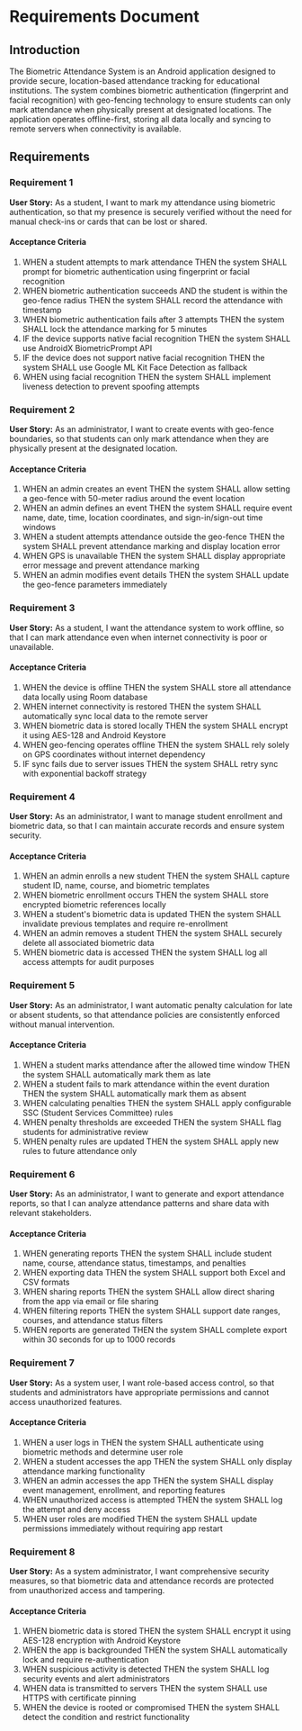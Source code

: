 # Requirements Document

## Introduction

The Biometric Attendance System is an Android application designed to provide secure, location-based attendance tracking for educational institutions. The system combines biometric authentication (fingerprint and facial recognition) with geo-fencing technology to ensure students can only mark attendance when physically present at designated locations. The application operates offline-first, storing all data locally and syncing to remote servers when connectivity is available.

## Requirements

### Requirement 1

**User Story:** As a student, I want to mark my attendance using biometric authentication, so that my presence is securely verified without the need for manual check-ins or cards that can be lost or shared.

#### Acceptance Criteria

1. WHEN a student attempts to mark attendance THEN the system SHALL prompt for biometric authentication using fingerprint or facial recognition
2. WHEN biometric authentication succeeds AND the student is within the geo-fence radius THEN the system SHALL record the attendance with timestamp
3. WHEN biometric authentication fails after 3 attempts THEN the system SHALL lock the attendance marking for 5 minutes
4. IF the device supports native facial recognition THEN the system SHALL use AndroidX BiometricPrompt API
5. IF the device does not support native facial recognition THEN the system SHALL use Google ML Kit Face Detection as fallback
6. WHEN using facial recognition THEN the system SHALL implement liveness detection to prevent spoofing attempts

### Requirement 2

**User Story:** As an administrator, I want to create events with geo-fence boundaries, so that students can only mark attendance when they are physically present at the designated location.

#### Acceptance Criteria

1. WHEN an admin creates an event THEN the system SHALL allow setting a geo-fence with 50-meter radius around the event location
2. WHEN an admin defines an event THEN the system SHALL require event name, date, time, location coordinates, and sign-in/sign-out time windows
3. WHEN a student attempts attendance outside the geo-fence THEN the system SHALL prevent attendance marking and display location error
4. WHEN GPS is unavailable THEN the system SHALL display appropriate error message and prevent attendance marking
5. WHEN an admin modifies event details THEN the system SHALL update the geo-fence parameters immediately

### Requirement 3

**User Story:** As a student, I want the attendance system to work offline, so that I can mark attendance even when internet connectivity is poor or unavailable.

#### Acceptance Criteria

1. WHEN the device is offline THEN the system SHALL store all attendance data locally using Room database
2. WHEN internet connectivity is restored THEN the system SHALL automatically sync local data to the remote server
3. WHEN biometric data is stored locally THEN the system SHALL encrypt it using AES-128 and Android Keystore
4. WHEN geo-fencing operates offline THEN the system SHALL rely solely on GPS coordinates without internet dependency
5. IF sync fails due to server issues THEN the system SHALL retry sync with exponential backoff strategy

### Requirement 4

**User Story:** As an administrator, I want to manage student enrollment and biometric data, so that I can maintain accurate records and ensure system security.

#### Acceptance Criteria

1. WHEN an admin enrolls a new student THEN the system SHALL capture student ID, name, course, and biometric templates
2. WHEN biometric enrollment occurs THEN the system SHALL store encrypted biometric references locally
3. WHEN a student's biometric data is updated THEN the system SHALL invalidate previous templates and require re-enrollment
4. WHEN an admin removes a student THEN the system SHALL securely delete all associated biometric data
5. WHEN biometric data is accessed THEN the system SHALL log all access attempts for audit purposes

### Requirement 5

**User Story:** As an administrator, I want automatic penalty calculation for late or absent students, so that attendance policies are consistently enforced without manual intervention.

#### Acceptance Criteria

1. WHEN a student marks attendance after the allowed time window THEN the system SHALL automatically mark them as late
2. WHEN a student fails to mark attendance within the event duration THEN the system SHALL automatically mark them as absent
3. WHEN calculating penalties THEN the system SHALL apply configurable SSC (Student Services Committee) rules
4. WHEN penalty thresholds are exceeded THEN the system SHALL flag students for administrative review
5. WHEN penalty rules are updated THEN the system SHALL apply new rules to future attendance only

### Requirement 6

**User Story:** As an administrator, I want to generate and export attendance reports, so that I can analyze attendance patterns and share data with relevant stakeholders.

#### Acceptance Criteria

1. WHEN generating reports THEN the system SHALL include student name, course, attendance status, timestamps, and penalties
2. WHEN exporting data THEN the system SHALL support both Excel and CSV formats
3. WHEN sharing reports THEN the system SHALL allow direct sharing from the app via email or file sharing
4. WHEN filtering reports THEN the system SHALL support date ranges, courses, and attendance status filters
5. WHEN reports are generated THEN the system SHALL complete export within 30 seconds for up to 1000 records

### Requirement 7

**User Story:** As a system user, I want role-based access control, so that students and administrators have appropriate permissions and cannot access unauthorized features.

#### Acceptance Criteria

1. WHEN a user logs in THEN the system SHALL authenticate using biometric methods and determine user role
2. WHEN a student accesses the app THEN the system SHALL only display attendance marking functionality
3. WHEN an admin accesses the app THEN the system SHALL display event management, enrollment, and reporting features
4. WHEN unauthorized access is attempted THEN the system SHALL log the attempt and deny access
5. WHEN user roles are modified THEN the system SHALL update permissions immediately without requiring app restart

### Requirement 8

**User Story:** As a system administrator, I want comprehensive security measures, so that biometric data and attendance records are protected from unauthorized access and tampering.

#### Acceptance Criteria

1. WHEN biometric data is stored THEN the system SHALL encrypt it using AES-128 encryption with Android Keystore
2. WHEN the app is backgrounded THEN the system SHALL automatically lock and require re-authentication
3. WHEN suspicious activity is detected THEN the system SHALL log security events and alert administrators
4. WHEN data is transmitted to servers THEN the system SHALL use HTTPS with certificate pinning
5. WHEN the device is rooted or compromised THEN the system SHALL detect the condition and restrict functionality